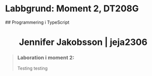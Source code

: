 # Labbgrund: Moment 2, DT208G
<span style="text-decoration:none;">## Programmering i TypeScript</span>
<br>
<h1 align="center">
  Jennifer Jakobsson | jeja2306
</h1>

>### Laboration i moment 2:
> Testing testing